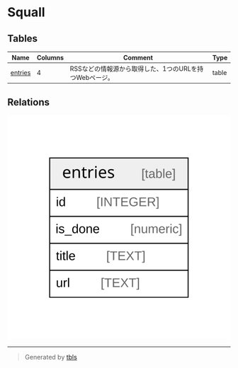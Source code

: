# Squall

## Tables

| Name | Columns | Comment | Type |
| ---- | ------- | ------- | ---- |
| [entries](entries.md) | 4 | RSSなどの情報源から取得した、1つのURLを持つWebページ。<br> | table |

## Relations

![er](schema.svg)

---

> Generated by [tbls](https://github.com/k1LoW/tbls)
